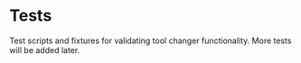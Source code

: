 # Tests

Test scripts and fixtures for validating tool changer functionality. More tests will be added later.

